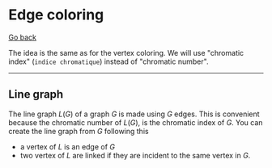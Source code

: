 # Edge coloring

[Go back](..#graph-coloring-problems)

The idea is the same as for the vertex coloring. We will use "chromatic index" (`indice chromatique`) instead of "chromatic number".

<hr class="sl">

## Line graph

The line graph $L(G)$ of a graph $G$ is made using $G$ edges. This is convenient because the chromatic number of $L(G)$, is the chromatic index of $G$. You can create the line graph from $G$ following this

* a vertex of $L$ is an edge of $G$
* two vertex of $L$ are linked if they are incident to the same vertex in $G$.